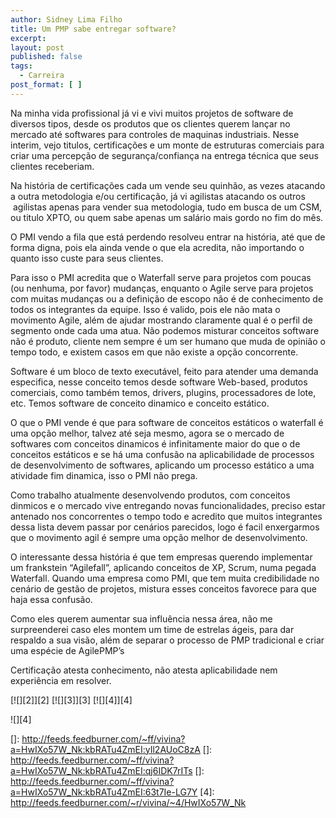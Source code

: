 ```yaml
---
author: Sidney Lima Filho
title: Um PMP sabe entregar software?
excerpt:
layout: post
published: false
tags:
  - Carreira
post_format: [ ]
---
```

Na minha vida profissional já vi e vivi muitos projetos de software de diversos tipos, desde os produtos que os clientes querem lançar no mercado até softwares para controles de maquinas industriais. Nesse interim, vejo titulos, certificações e um monte de estruturas comerciais para criar uma percepção de segurança/confiança na entrega técnica que seus clientes receberiam. 



Na história de certificações cada um vende seu quinhão, as vezes atacando a outra metodologia e/ou certificação, já vi agilistas atacando os outros  agilistas apenas para vender sua metodologia, tudo em busca de um CSM, ou titulo XPTO, ou quem sabe apenas um salário mais gordo no fim do mês.



O PMI vendo a fila que está perdendo resolveu entrar na história, até que de forma digna, pois ela ainda vende o que ela acredita, não importando o quanto isso custe para seus clientes.



Para isso o PMI acredita que o Waterfall serve para projetos com poucas (ou nenhuma, por favor) mudanças, enquanto o Agile serve para projetos com muitas mudanças ou a definição de escopo não é de conhecimento de todos os integrantes da equipe. Isso é valido, pois ele não mata o movimento Agile, além de ajudar mostrando claramente qual é o perfil de segmento onde cada uma atua. Não podemos misturar conceitos software não é produto, cliente nem sempre é um ser humano que muda de opinião o tempo todo, e existem casos em que não existe a opção concorrente.



Software é um bloco de texto executável, feito para atender uma demanda especifica, nesse conceito temos desde software Web-based, produtos comerciais, como também temos, drivers, plugins, processadores de lote, etc. Temos software de conceito dinamico e conceito estático.



O que o PMI vende é que para software de conceitos estáticos o waterfall é uma opção melhor, talvez até seja mesmo, agora se o mercado de softwares com conceitos dinamicos é infinitamente maior do que o de conceitos estáticos e se há uma confusão na aplicabilidade de processos de desenvolvimento de softwares, aplicando um processo estático a uma atividade fim dinamica, isso o PMI não prega.



Como trabalho atualmente desenvolvendo produtos, com conceitos dinmicos e o mercado vive entregando novas funcionalidades, preciso estar antenado nos concorrentes o tempo todo e acredito que muitos integrantes dessa lista devem passar por cenários parecidos, logo é facil enxergarmos que o movimento agil é sempre uma opção melhor de desenvolvimento.



O interessante dessa história é que tem empresas querendo implementar um frankstein “Agilefall”, aplicando conceitos de XP, Scrum, numa pegada Waterfall. Quando uma empresa como PMI, que tem muita credibilidade no cenário de gestão de projetos, mistura esses conceitos favorece para que haja essa confusão.



Como eles querem aumentar sua influência nessa área, não me surpreenderei caso eles montem um time de estrelas ágeis, para dar respaldo a sua visão, além de separar o processo de PMP tradicional e criar uma espécie de AgilePMP’s 



Certificação atesta conhecimento, não atesta aplicabilidade nem experiência em resolver.

[![][2]</img>][2] [![][3]</img>][3] [![][4]</img>][4] 

![][4]

 []: http://feeds.feedburner.com/~ff/vivina?a=HwIXo57W_Nk:kbRATu4ZmEI:yIl2AUoC8zA
 []: http://feeds.feedburner.com/~ff/vivina?a=HwIXo57W_Nk:kbRATu4ZmEI:qj6IDK7rITs
 []: http://feeds.feedburner.com/~ff/vivina?a=HwIXo57W_Nk:kbRATu4ZmEI:63t7Ie-LG7Y
 [4]: http://feeds.feedburner.com/~r/vivina/~4/HwIXo57W_Nk